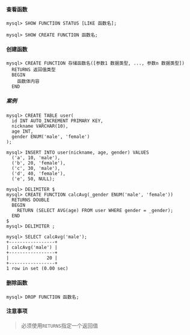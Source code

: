 #### 查看函数

```mysql
mysql> SHOW FUNCTION STATUS [LIKE 函数名];
```

```mysql
mysql> SHOW CREATE FUNCTION 函数名;
```

#### 创建函数

```mysql
mysql> CREATE FUNCTION 存储函数名([参数1 数据类型, ..., 参数n 数据类型])
  RETURNS 返回值类型
  BEGIN
    函数体内容
  END
```

##### 案例

```mysql
mysql> CREATE TABLE user(
  id INT AUTO_INCREMENT PRIMARY KEY,
  nickname VARCHAR(10),
  age INT,
  gender ENUM('male', 'female')
);

mysql> INSERT INTO user(nickname, age, gender) VALUES
  ('a', 10, 'male'),
  ('b', 20, 'female'),
  ('c', 30, 'male'),
  ('d', 40, 'female'),
  ('e', 50, NULL);
```

```mysql
mysql> DELIMITER $
mysql> CREATE FUNCTION calcAvg(_gender ENUM('male', 'female'))
  RETURNS DOUBLE
  BEGIN
    RETURN (SELECT AVG(age) FROM user WHERE gender = _gender);
  END
$
mysql> DELIMITER ;
```

```mysql
mysql> SELECT calcAvg('male');
+-----------------+
| calcAvg('male') |
+-----------------+
|              20 |
+-----------------+
1 row in set (0.00 sec)
```

#### 删除函数

```mysql
mysql> DROP FUNCTION 函数名;
```

#### 注意事项

> 必须使用`RETURNS`指定一个返回值